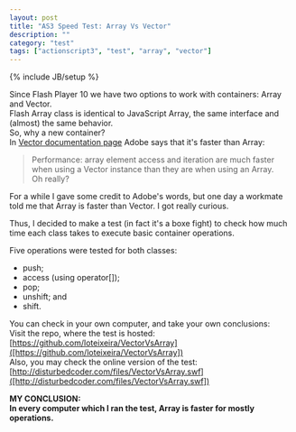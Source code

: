 ```yaml
---
layout: post
title: "AS3 Speed Test: Array Vs Vector"
description: ""
category: "test" 
tags: ["actionscript3", "test", "array", "vector"]
---
```

{% include JB/setup %}

Since Flash Player 10 we have two options to work with containers: Array and Vector.<br>
Flash Array class is identical to JavaScript Array, the same interface and (almost) the same behavior.<br>
So, why a new container?<br>
In [Vector documentation page](http://help.adobe.com/en_US/FlashPlatform/reference/actionscript/3/Vector.html) Adobe says that it's faster than Array:<br>
> Performance: array element access and iteration are much faster when using a Vector instance than they are when using an Array.<br>
Oh really?<br>

For a while I gave some credit to Adobe's words, but one day a workmate told me that Array is faster than Vector. I got really curious.<br>

Thus, I decided to make a test (in fact it's a boxe fight) to check how much time each class takes to execute basic container operations.<br>

Five operations were tested for both classes:
* push;
* access (using operator[]);
* pop;
* unshift; and
* shift.

You can check in your own computer, and take your own conclusions:<br>
Visit the repo, where the test is hosted: [https://github.com/loteixeira/VectorVsArray]([https://github.com/loteixeira/VectorVsArray])<br>
Also, you may check the online version of the test: [http://disturbedcoder.com/files/VectorVsArray.swf]([http://disturbedcoder.com/files/VectorVsArray.swf])<br>

**MY CONCLUSION:<br>In every computer which I ran the test, Array is faster for mostly operations.**<br>